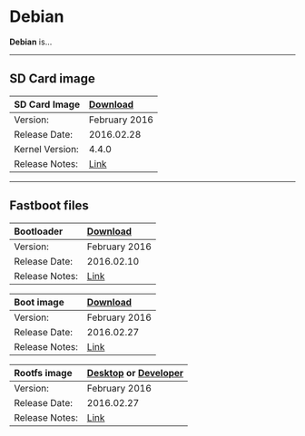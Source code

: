 # Debian

**Debian** is...

***

## SD Card image

|   SD Card Image    |    [Download](http://builds.96boards.org/releases/dragonboard410c/linaro/debian/latest/dragonboard410c_sdcard_install_debian-*.zip)    |
|:------------------|:-----------------------|
|Version:           |February 2016           |
|Release Date:      |2016.02.28              | 
|Kernel Version:    |4.4.0                   |
|Release Notes:     |[Link](http://builds.96boards.org/releases/dragonboard410c/linaro/debian/latest/)       |

***

## Fastboot files

|   Bootloader    |    [Download](http://builds.96boards.org/releases/dragonboard410c/linaro/rescue/latest/dragonboard410c_bootloader_emmc_linux-*.zip)    |
|:------------------|:-----------------------|
|Version:           |February 2016           |
|Release Date:      |2016.02.10              | 
|Release Notes:     |[Link](http://builds.96boards.org/releases/dragonboard410c/linaro/rescue/latest/)      |

|   Boot image    |    [Download](http://builds.96boards.org/releases/dragonboard410c/linaro/debian/latest/boot-linaro-jessie-qcom-snapdragon-arm64-20160227-*.img.gz)    |
|:------------------|:-----------------------|
|Version:           |February 2016           |
|Release Date:      |2016.02.27              | 
|Release Notes:     |[Link](http://builds.96boards.org/releases/dragonboard410c/linaro/debian/latest/)      |

|   Rootfs image    |    [Desktop](http://builds.96boards.org/releases/dragonboard410c/linaro/debian/latest/linaro-jessie-alip-qcom-snapdragon-arm64-20160227-66.img.gz) or [Developer](http://builds.96boards.org/releases/dragonboard410c/linaro/debian/latest/linaro-jessie-developer-qcom-snapdragon-arm64-20160227-66.img.gz)   |
|:------------------|:----------------------------------|
|Version:           |February 2016                      |
|Release Date:      |2016.02.27                         | 
|Release Notes:     |[Link](http://builds.96boards.org/releases/dragonboard410c/linaro/debian/latest/)      |
